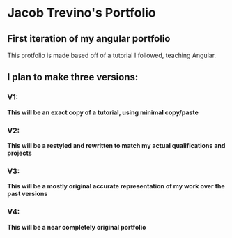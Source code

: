 # Jacob Trevino's Portfolio
## First iteration of my angular portfolio
This protfolio is made based off of a tutorial I followed, teaching Angular. 
## I plan to make three versions:

### V1:
**This will be an exact copy of a tutorial, using minimal copy/paste** 

### V2:
**This will be a restyled and rewritten to match my actual qualifications and projects**

### V3:
**This will be a mostly original accurate representation of my work over the past versions**

### V4:
**This will be a near completely original portfolio**
